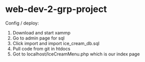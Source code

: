 # web-dev-2-grp-project



Config / deploy:
1.	Download and start xammp
2.	Go to admin page for sql
3.	Click import and import ice_cream_db.sql
4.	Pull code from git in htdocs 
5.	Got to localhost/IceCreamMenu.php which is our index page

